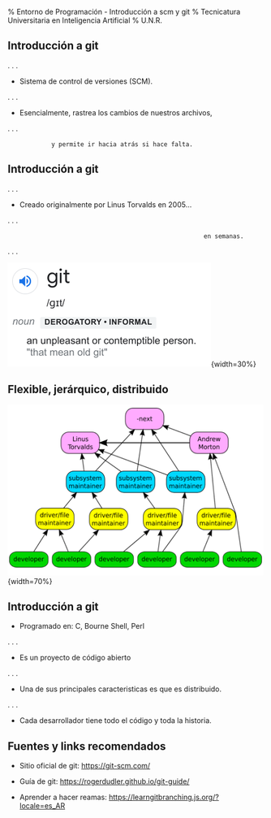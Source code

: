 % Entorno de Programación - Introducción a scm y git
% Tecnicatura Universitaria en Inteligencia Artificial
% U.N.R.

## Introducción a git

. . . 

* Sistema de control de versiones (SCM).

. . .

* Esencialmente, rastrea los cambios de nuestros archivos, 

. . .

				y permite ir hacia atrás si hace falta.


## Introducción a git


. . .

* Creado originalmente por Linus Torvalds en 2005...

. . .

                                                          en semanas.

. . .

![git](./introgit/clase-git/defn.png){width=30%}



## Flexible, jerárquico, distribuido


![Desarrollo Linux](./introgit/clase-git/flow.png){width=70%}



## Introducción a git


* Programado en: C, Bourne Shell, Perl

. . .

* Es un proyecto de código abierto

. . .

* Una de sus principales caracteristicas es que es distribuido.

. . . 

* Cada desarrollador tiene todo el código y toda la historia.  





## Fuentes y links recomendados
* Sitio oficial de git: https://git-scm.com/

* Guía de git:  https://rogerdudler.github.io/git-guide/

* Aprender a hacer reamas: https://learngitbranching.js.org/?locale=es_AR
